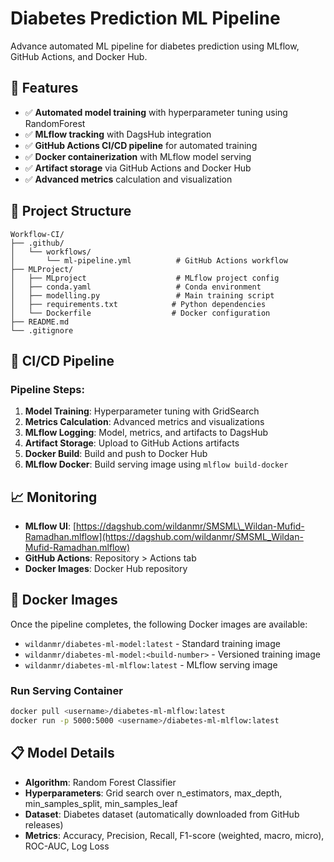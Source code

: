 # Diabetes Prediction ML Pipeline
Advance automated ML pipeline for diabetes prediction using MLflow, GitHub Actions, and Docker Hub.

## 🎯 Features

* ✅ **Automated model training** with hyperparameter tuning using RandomForest
* ✅ **MLflow tracking** with DagsHub integration
* ✅ **GitHub Actions CI/CD pipeline** for automated training
* ✅ **Docker containerization** with MLflow model serving
* ✅ **Artifact storage** via GitHub Actions and Docker Hub
* ✅ **Advanced metrics** calculation and visualization

## 📁 Project Structure

```
Workflow-CI/
├── .github/
│   └── workflows/
│       └── ml-pipeline.yml          # GitHub Actions workflow
├── MLProject/
│   ├── MLproject                    # MLflow project config
│   ├── conda.yaml                   # Conda environment
│   ├── modelling.py                 # Main training script
│   ├── requirements.txt            # Python dependencies
│   └── Dockerfile                  # Docker configuration
├── README.md
└── .gitignore
```

## 🔄 CI/CD Pipeline

### Pipeline Steps:

1. **Model Training**: Hyperparameter tuning with GridSearch
2. **Metrics Calculation**: Advanced metrics and visualizations
3. **MLflow Logging**: Model, metrics, and artifacts to DagsHub
4. **Artifact Storage**: Upload to GitHub Actions artifacts
5. **Docker Build**: Build and push to Docker Hub
6. **MLflow Docker**: Build serving image using `mlflow build-docker`

## 📈 Monitoring

* **MLflow UI**: [https://dagshub.com/wildanmr/SMSML\_Wildan-Mufid-Ramadhan.mlflow](https://dagshub.com/wildanmr/SMSML_Wildan-Mufid-Ramadhan.mlflow)
* **GitHub Actions**: Repository > Actions tab
* **Docker Images**: Docker Hub repository

## 🐳 Docker Images

Once the pipeline completes, the following Docker images are available:

* `wildanmr/diabetes-ml-model:latest` - Standard training image
* `wildanmr/diabetes-ml-model:<build-number>` - Versioned training image
* `wildanmr/diabetes-ml-mlflow:latest` - MLflow serving image

### Run Serving Container

```bash
docker pull <username>/diabetes-ml-mlflow:latest
docker run -p 5000:5000 <username>/diabetes-ml-mlflow:latest
```

## 📋 Model Details

* **Algorithm**: Random Forest Classifier
* **Hyperparameters**: Grid search over n\_estimators, max\_depth, min\_samples\_split, min\_samples\_leaf
* **Dataset**: Diabetes dataset (automatically downloaded from GitHub releases)
* **Metrics**: Accuracy, Precision, Recall, F1-score (weighted, macro, micro), ROC-AUC, Log Loss
